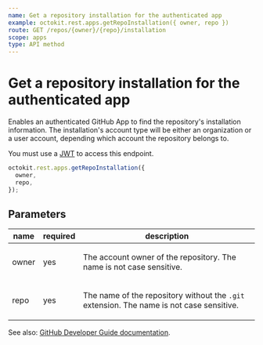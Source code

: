 ```yaml
---
name: Get a repository installation for the authenticated app
example: octokit.rest.apps.getRepoInstallation({ owner, repo })
route: GET /repos/{owner}/{repo}/installation
scope: apps
type: API method
---
```


# Get a repository installation for the authenticated app

Enables an authenticated GitHub App to find the repository's installation information. The installation's account type will be either an organization or a user account, depending which account the repository belongs to.

You must use a [JWT](https://docs.github.com/apps/building-github-apps/authenticating-with-github-apps/#authenticating-as-a-github-app) to access this endpoint.

```js
octokit.rest.apps.getRepoInstallation({
  owner,
  repo,
});
```

## Parameters

<table>
  <thead>
    <tr>
      <th>name</th>
      <th>required</th>
      <th>description</th>
    </tr>
  </thead>
  <tbody>
    <tr><td>owner</td><td>yes</td><td>

The account owner of the repository. The name is not case sensitive.

</td></tr>
<tr><td>repo</td><td>yes</td><td>

The name of the repository without the `.git` extension. The name is not case sensitive.

</td></tr>
  </tbody>
</table>

See also: [GitHub Developer Guide documentation](https://docs.github.com/rest/apps/apps#get-a-repository-installation-for-the-authenticated-app).

